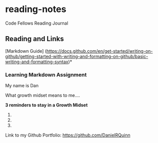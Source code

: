 # reading-notes
Code Fellows Reading Journal

## Reading and Links

[Markdown Guide]
(https://docs.github.com/en/get-started/writing-on-github/getting-started-with-writing-and-formatting-on-github/basic-writing-and-formatting-syntax)*

### Learning Markdown Assignment
My name is Dan

What growth midset means to me....

**3 reminders to stay in a Growth Midset**

1.
2.
3.


Link to my Github Portfolio: https://github.com/DanielRQuinn
